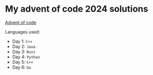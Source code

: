 # My advent of code 2024 solutions

[Advent of code](https://adventofcode.com/2024)

Languages used:
- Day 1: `C++`
- Day 2: `Java`
- Day 3: `Rust`
- Day 4: `Python`
- Day 5: `C++`
- Day 6: `Go`
